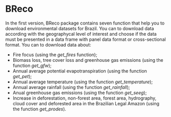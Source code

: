 # BReco
In the first version, BReco package contains seven function that help you to download environmental datasets for Brazil.
You can to download data according with the geographycal level of interest and choose if the data must be presented in a data frame with panel data format or cross-sectional format.
You can to download data about:
* Fire focus (using the *get_fires* function);
* Biomass loss, tree cover loss and greenhouse gas emissions (using the function *get_gfw*);
* Annual average potential evapotranspiration (using the function *get_pet*);
* Annual average temperature (using the function *get_temperature*);
* Annual average rainfall (using the function *get_rainfall*);
* Anual greenhouse gas emissions (using the function *get_seeg*);
* Increase in deforestation, non-forest area, forest area, hydrography, cloud cover and deforested area in the Brazilian Legal Amazon (using the function *get_prodes*).
